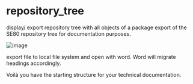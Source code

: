 # repository_tree
display/ export repository tree with all objects of a package
export of the SE80 repository tree for documentation purposes.

![image](https://user-images.githubusercontent.com/75187288/143461778-3de2e988-71b8-414b-a85e-31d8fac04f34.png)

export file to local file system and open with word.
Word will migrate headings accordingly.

Voilà you have the starting structure for your technical documentation.
